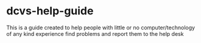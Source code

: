 # dcvs-help-guide

This is a guide created to help people with little or no computer/technology of any kind experience find problems and report them to the help desk
